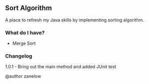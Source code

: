 ## Sort Algorithm
A place to refresh my Java skills by implementing sorting algorithm.

### What do I have?
* Merge Sort

### Changelog
1.0.1 - Bring out the main method and added JUnit test

@author zanelow